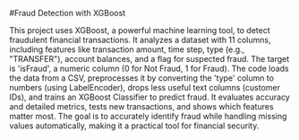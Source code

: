 #Fraud Detection with XGBoost


This project uses XGBoost, a powerful machine learning tool, to detect fraudulent financial transactions. It analyzes a dataset with 11 columns, including features like transaction amount, time step, type (e.g., "TRANSFER"), account balances, and a flag for suspected fraud. The target is 'isFraud', a numeric column (0 for Not Fraud, 1 for Fraud). The code loads the data from a CSV, preprocesses it by converting the 'type' column to numbers (using LabelEncoder), drops less useful text columns (customer IDs), and trains an XGBoost Classifier to predict fraud. It evaluates accuracy and detailed metrics, tests new transactions, and shows which features matter most. The goal is to accurately identify fraud while handling missing values automatically, making it a practical tool for financial security.

